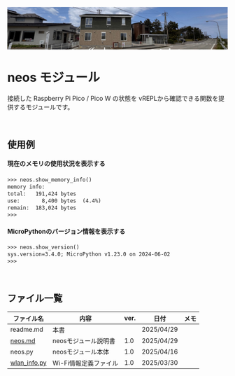 ![alt text](image/image06.jpg)
# neos モジュール
接続した Raspberry Pi Pico / Pico W の状態を vREPLから確認できる関数を提供するモジュールです。

<br>

## 使用例
#### 現在のメモリの使用状況を表示する

    >>> neos.show_memory_info()
    memory info:
    total:   191,424 bytes
    use:       8,400 bytes  (4.4%)
    remain:  183,024 bytes
    >>> 

#### MicroPythonのバージョン情報を表示する

    >>> neos.show_version()
    sys.version=3.4.0; MicroPython v1.23.0 on 2024-06-02
    >>> 

<br>

## ファイル一覧

| ファイル名                   | 内容                  | ver. | 日付       | メモ |
| ---------------------------- | --------------------- | ---- | ---------- | ---- |
| readme.md                    | 本書                  |      | 2025/04/29 |      |
| [neos.md](neos.md)           | neosモジュール説明書  | 1.0  | 2025/04/29 |      |
| neos.py                      | neosモジュール本体    | 1.0  | 2025/04/16 |      |
| [wlan_info.py](wlan_info.py) | Wi-Fi情報定義ファイル | 1.0  | 2025/03/30 |      |
